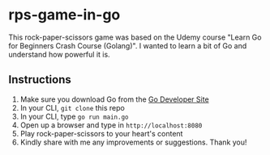 # rps-game-in-go

This rock-paper-scissors game was based on the Udemy course "Learn Go for Beginners Crash Course (Golang)". I wanted to learn a bit of Go and understand how powerful it is.

## Instructions
1. Make sure you download Go from the [Go Developer Site](https://go.dev/)
2. In your CLI, `git clone` this repo
3. In your CLI, type `go run main.go`
4. Open up a browser and type in `http://localhost:8080`
5. Play rock-paper-scissors to your heart's content
6. Kindly share with me any improvements or suggestions. Thank you!
